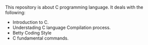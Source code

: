 This repository is about C programming language. 
It deals with the following:
- Introduction to C.
- Understading C language Compilation process.
- Betty Coding Style
- C fundamental commands.
